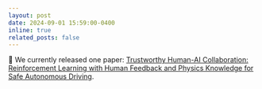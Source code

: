 ```yaml
---
layout: post
date: 2024-09-01 15:59:00-0400
inline: true
related_posts: false
---
```


📢 We currently released one paper: [Trustworthy Human-AI Collaboration: Reinforcement Learning with Human Feedback and Physics Knowledge for Safe Autonomous Driving](https://arxiv.org/abs/2409.00858).
